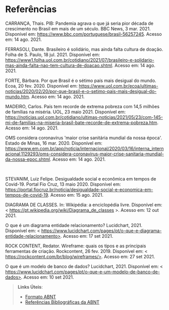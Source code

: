 # Referências

CARRANÇA, Thais. PIB: Pandemia agrava o que já seria pior década de crescimento no Brasil em mais de um século. BBC News, 3 mar. 2021. Disponível em: <https://www.bbc.com/portuguese/brasil-56257245>. Acesso em: 14 ago. 2021. 

 

FERRASOLI, Dante. Brasileiro é solidário, mas ainda falta cultura de doação. Folha de S. Paulo, 18 jul. 2021. Disponível em: <https://www1.folha.uol.com.br/cotidiano/2021/07/brasileiro-e-solidario-mas-ainda-falta-nao-tem-cultura-de-doacao.shtml>. Acesso em: 14 ago. 2021. 

 

FORTE, Bárbara. Por que Brasil é o sétimo país mais desigual do mundo. Ecoa, 20 fev. 2020. Disponível em: <https://www.uol.com.br/ecoa/ultimas-noticias/2020/02/20/por-que-brasil-e-o-setimo-pais-mais-desigual-do-mundo.htm>. Acesso em: 14 ago. 2021. 

 

MADEIRO, Carlos. País tem recorde de extrema pobreza com 14,5 milhões de famílias na miséria. UOL, 23 maio 2021. Disponível em: <https://noticias.uol.com.br/cotidiano/ultimas-noticias/2021/05/23/com-145-mi-de-familias-na-miseria-brasil-bate-recorde-de-extrema-pobreza.htm>. Acesso em: 14 ago. 2021. 

 

OMS considera coronavírus 'maior crise sanitária mundial da nossa época'. Estado de Minas, 16 mar. 2020. Disponível em: <https://www.em.com.br/app/noticia/internacional/2020/03/16/interna_internacional,1129293/oms-considera-coronavirus-maior-crise-sanitaria-mundial-da-nossa-epoc.shtml>. Acesso em: 14 ago. 2021.  

  

STEVANIM, Luiz Felipe. Desigualdade social e econômica em tempos de Covid-19. Portal Fio Cruz, 13 maio 2020. Disponível em: <https://portal.fiocruz.br/noticia/desigualdade-social-e-economica-em-tempos-de-covid-19>. Acesso em: 15 ago. 2021. 

 

DIAGRAMA DE CLASSES. In: Wikipédia: a enciclopédia livre. Disponível em: < https://pt.wikipedia.org/wiki/Diagrama_de_classes >. Acesso em: 12 out 2021. 

 

O que é um diagrama entidade relacionamento? Lucidchart, 2021. Disponível em: < https://www.lucidchart.com/pages/pt/o-que-e-diagrama-entidade-relacionamento>. Acesso em: 17 set 2021. 

 

ROCK CONTENT, Redator. Wireframe: quais os tipos e as principais ferramentas de criação. Rockcontent, 26 fev. 2019. Disponível em: < https://rockcontent.com/br/blog/wireframes/>. Acesso em: 27 set 2021. 

 

O que é um modelo de banco de dados? Lucidchart, 2021. Disponível em: < https://www.lucidchart.com/pages/pt/o-que-e-um-modelo-de-banco-de-dados>. Acesso em: 10 set 2021. 

 

> **Links Úteis**:
> - [Formato ABNT](https://www.normastecnicas.com/abnt/trabalhos-academicos/referencias/)
> - [Referências Bibliográficas da ABNT](https://comunidade.rockcontent.com/referencia-bibliografica-abnt/)
